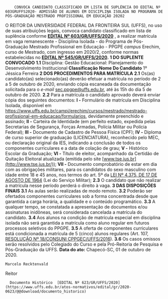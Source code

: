         CONVOCA CANDIDATO CLASSIFICADO EM LISTA DE SUPLÊNCIA DO EDITAL Nº 603GRUFFS2020- ADMISSÃO DE ALUNOS EM DISCIPLINA ISOLADA NO PROGRAMA DE PÓS-GRADUAÇÃO MESTRADO PROFISSIONAL EM EDUCAÇÃO 20202  

 O REITOR DA UNIVERSIDADE FEDERAL DA FRONTEIRA SUL (UFFS), no uso de suas atribuições legais, convoca candidato classificado em lista de suplência conforme **[EDITAL Nº 603/GR/UFFS/2020](https://www.uffs.edu.br/atos-normativos/edital/gr/2020-0603)** , a realizar matrícula em vaga remanescente - Disciplina Isolada - do Programa de Pós-Graduação Mestrado Profissional em Educação - PPGPE *campus*  Erechim, curso de Mestrado, com ingresso em 2020/2, conforme normas estabelecidas no **[EDITAL Nº 545/GR/UFFS/2020](https://www.uffs.edu.br/atos-normativos/edital/gr/2020-0545).**  **1 DO SUPLENTE CONVOCADO** **1.1**  Disciplina: Gestão Educacional: Planejamento do Desenvolvimento Institucional     **Classificação**   **Nome Do Candidato**     1º   Jéssica Ferreira      **2 DOS PROCEDIMENTOS PARA MATRÍCULA** **2.1**  Os(as) candidato(as) selecionado(as) deverão efetuar a matrícula no período de 2 a 5 de outubro de 2020, enviando cópia escaneada da documentação solicitada para o *e-mail*  [sec.ppg](mailto:sec.ppgich@uffs.edu.br)[pe](mailto:sec.ppgich@uffs.edu.br)[@uffs.edu.br](mailto:sec.ppgich@uffs.edu.br), até às 15h do dia 5 de outubro de 2020. **2.2**  Para a matrícula o candidato aprovado deverá enviar cópia dos seguintes documentos: **I -**  Formulário de matrícula em Disciplina Isolada, disponível em <https://www.uffs.edu.br/campi/erechim/cursos/mestrado/mestrado-profissional-em-educacao/formularios>, devidamente preenchido e assinado; **II -**  Carteira de Identidade (em perfeito estado, expedida pelas Secretarias de Segurança, Forças Armadas, Polícia Militar ou Polícia Federal); **III -**  Documento de Cadastro de Pessoa Física (CPF); **IV -**  Diploma de curso superior de graduação (LICENCIATURA), reconhecido pelo MEC, ou declaração original da IES, indicando a conclusão de todos os componentes curriculares e a data de colação de grau; **V -**  Histórico Escolar da Graduação; **VI -**  Título de eleitor, acompanhado da Certidão de Quitação Eleitoral atualizada (emitida pelo site [www.tse.jus.br](http://www.tse.jus.br/)); **VII -**  Documento comprobatório de estar em dia com as obrigações militares, para os candidatos do sexo masculino com idade entre 18 e 45 anos, nos termos do art. 5º da [LEI Nº 4.375, DE 17 DE AGOSTO DE 1964](http://www.planalto.gov.br/ccivil_03/LEIS/L4375.htm) (Lei do Serviço Militar); **2.3**  O candidato que não realizar a matrícula nesse período perderá o direito à vaga.  **3 DAS DISPOSIÇÕES FINAIS** **3.1**  As aulas serão realizadas de modo remoto. **3.2**  Poderão ser ofertados componentes curriculares sob a forma concentrada desde que garantida a carga horária, a qualidade e o conteúdo programático. **3.3**  A qualquer tempo, se constatada a apresentação de documentos e/ou assinaturas inidôneas, será considerada cancelada a matrícula do candidato. **3.4**  Aos alunos na condição de matrícula especial em disciplina isolada não será garantida a matrícula como aluno regular em futuros processos seletivos do PPGPE. **3.5**  A oferta de componentes curriculares está condicionada a matrícula de 5 (cinco) alunos regulares (Art. 107, [RESOLUÇÃO Nº 18/CONSUNI CPPGEC/UFFS/2016](https://www.uffs.edu.br/atos-normativos/resolucao/consunicppgec/2016-0018)). **3.6**  Os casos omissos serão resolvidos pelo Colegiado do Curso e pela Pró-Reitoria de Pesquisa e Pós-Graduação da UFFS.        **Data do ato:** Chapecó-SC, 01 de outubro de 2020.   
 

    Marcelo Recktenvald   
 Reitor 

      Documento Histórico  [EDITAL Nº 623/GR/UFFS/2020](https://www.uffs.edu.br/atos-normativos/edital/gr/2020-0623/@@download/documento_historico)     
      